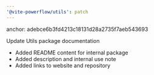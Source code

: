 ```yaml
---
'@vite-powerflow/utils': patch
---
```


anchor: adebce6b3fd4213c18131d28a2735f7aeb543693

Update Utils package documentation

- Added README content for internal package
- Added description and internal use note
- Added links to website and repository
